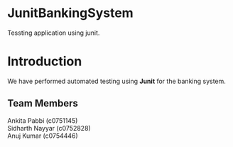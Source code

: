 # JunitBankingSystem
Tessting application using junit.

<h1>Introduction</h1>
We have performed automated testing using <b>Junit</b> for the banking system.

<h2>Team Members </h2>
Ankita Pabbi (c0751145)<br>
Sidharth Nayyar (c0752828)<br>
Anuj Kumar (c0754446)
  

